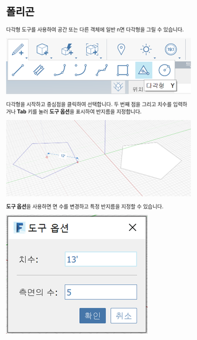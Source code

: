 # 폴리곤

다각형 도구를 사용하여 공간 또는 다른 객체에 일반 n면 다각형을 그릴 수 있습니다.

![](../.gitbook/assets/image%20%289%29.png)

다각형을 시작하고 중심점을 클릭하여 선택합니다. 두 번째 점을 그리고 치수를 입력하거나 **Tab** 키를 눌러 **도구 옵션**을 표시하여 반지름을 지정합니다.

![](../.gitbook/assets/image%20%287%29.png)

**도구 옵션**을 사용하면 면 수를 변경하고 특정 반지름을 지정할 수 있습니다.

![](../.gitbook/assets/image.png)



